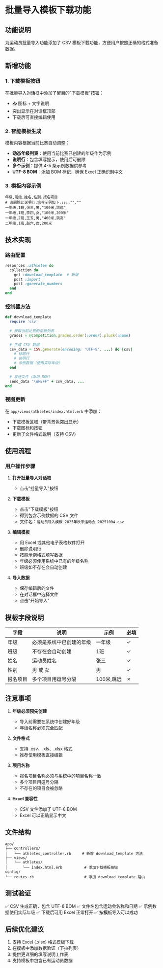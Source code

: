 # 批量导入模板下载功能

## 功能说明

为运动员批量导入功能添加了 CSV 模板下载功能，方便用户按照正确的格式准备数据。

## 新增功能

### 1. 下载模板按钮
在批量导入对话框中添加了醒目的"下载模板"按钮：
- 📥 图标 + 文字说明
- 突出显示在对话框顶部
- 下载后可直接编辑使用

### 2. 智能模板生成
模板内容根据当前比赛自动调整：
- **动态年级列表**：使用当前比赛已创建的年级作为示例
- **说明行**：包含填写提示，使用后可删除
- **多个示例**：提供 4-5 条示例数据供参考
- **UTF-8 BOM**：添加 BOM 标记，确保 Excel 正确识别中文

### 3. 模板内容示例

```csv
年级,班级,姓名,性别,报名项目
# 请删除此说明行,填写示例如下,↓↓↓,"",""
一年级,1班,张三,男,"100米,跳远"
一年级,1班,李四,女,"100米,200米"
一年级,2班,王五,男,"400米,跳高"
二年级,1班,赵六,女,200米
```

## 技术实现

### 路由配置
```ruby
resources :athletes do
  collection do
    get :download_template  # 新增
    post :import
    post :generate_numbers
  end
end
```

### 控制器方法
```ruby
def download_template
  require 'csv'
  
  # 获取当前比赛的年级列表
  grades = @competition.grades.order(:order).pluck(:name)
  
  # 生成 CSV 数据
  csv_data = CSV.generate(encoding: 'UTF-8', ...) do |csv|
    # 标题行
    # 说明行
    # 示例数据（使用实际年级）
  end
  
  # 发送文件（添加 BOM）
  send_data "\uFEFF" + csv_data, ...
end
```

### 视图更新
在 `app/views/athletes/index.html.erb` 中添加：
- 下载模板区域（带背景色突出显示）
- 下载图标和按钮
- 更新了文件格式说明（支持 CSV）

## 使用流程

### 用户操作步骤

1. **打开批量导入对话框**
   - 点击"批量导入"按钮

2. **下载模板**
   - 点击"下载模板"按钮
   - 得到包含示例数据的 CSV 文件
   - 文件名：`运动员导入模板_2025年秋季运动会_20251004.csv`

3. **编辑模板**
   - 用 Excel 或其他电子表格软件打开
   - 删除说明行
   - 按照示例格式填写数据
   - 年级必须使用系统中已有的年级名称
   - 班级如不存在会自动创建

4. **导入数据**
   - 保存编辑后的文件
   - 在对话框中选择文件
   - 点击"开始导入"

## 模板字段说明

| 字段 | 说明 | 示例 | 必填 |
|------|------|------|------|
| 年级 | 必须是系统中已创建的年级 | 一年级 | ✓ |
| 班级 | 不存在会自动创建 | 1班 | ✓ |
| 姓名 | 运动员姓名 | 张三 | ✓ |
| 性别 | 男 或 女 | 男 | ✓ |
| 报名项目 | 多个项目用逗号分隔 | 100米,跳远 | ✗ |

## 注意事项

1. **年级必须预先创建**
   - 导入前需要在系统中创建好年级
   - 年级名称必须完全匹配

2. **文件格式**
   - 支持 .csv、.xls、.xlsx 格式
   - 推荐使用模板直接编辑

3. **项目名称**
   - 报名项目名称必须与系统中的项目名称一致
   - 多个项目用逗号分隔
   - 不存在的项目会被忽略

4. **Excel 兼容性**
   - CSV 文件添加了 UTF-8 BOM
   - Excel 可以正确显示中文

## 文件结构

```
app/
├── controllers/
│   └── athletes_controller.rb     # 新增 download_template 方法
├── views/
│   └── athletes/
│       └── index.html.erb          # 添加下载模板按钮
config/
└── routes.rb                       # 添加 download_template 路由
```

## 测试验证

✅ CSV 生成正确，包含 UTF-8 BOM
✅ 文件名包含运动会名称和日期
✅ 示例数据使用实际年级
✅ 下载后可用 Excel 正常打开
✅ 按模板导入可以成功

## 后续优化建议

1. 支持 Excel (.xlsx) 格式模板下载
2. 在模板中添加数据验证（下拉列表）
3. 提供更详细的填写说明工作表
4. 支持模板中包含已有运动员数据
